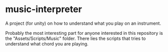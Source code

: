 # music-interpreter
A project (for unity) on how to understand what you play on an instrument.

Probably the most interesting part for anyone interested in this repository is the "Assets/Scripts/Music" folder.
There lies the scripts that tries to understand what chord you are playing. 
